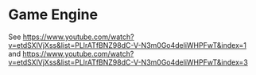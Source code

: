 # Game Engine
See https://www.youtube.com/watch?v=etdSXlVjXss&list=PLlrATfBNZ98dC-V-N3m0Go4deliWHPFwT&index=1
and https://www.youtube.com/watch?v=etdSXlVjXss&list=PLlrATfBNZ98dC-V-N3m0Go4deliWHPFwT&index=3
